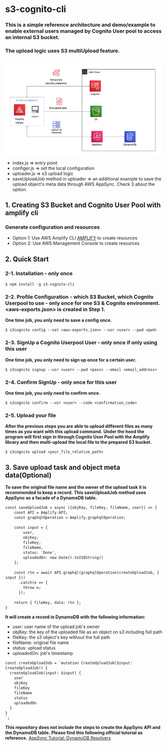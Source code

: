 # s3-cognito-cli

### This is a simple reference architecture and demo/example to enable external users managed by Cognito User pool to access an internal S3 bucket. 
### The upload logic uses S3 multiUpload feature.

![architecture](images/architecture.png "Architecture")

* index.js => entry point
* configer.js => set the local configuration
* uploader.js => s3 upload logic
* saveUploadJob method in uploader => an additional example to save the upload object's meta data through AWS AppSync. Check 3 about the option.

## 1. Creating S3 Bucket and Cognito User Pool with amplify cli
### Generate configuration and resources
* Option 1: Use AWS Amplify CLI [AMPLIFY](AMPLIFY) to create resources
* Option 2: Use AWS Management Console to create resources

## 2. Quick Start
### 2-1. Installation - only once
```
$ npm install -g s3-cognito-cli
```

### 2-2. Profile Configuration - which S3 Bucket, which Cognito Userpool to use - only once for one S3 & Cognito environment. <aws-exports.json> is created in Step 1.
**One time job, you only need to save a config once.**
```
$ s3cognito config --set <aws-exports.json> --usr <user> --pwd <pwd>
```

### 2-3. SignUp a Cognito Userpool User - only once if only using this user
**One time job, you only need to sign up once for a certain user.**
```
$ s3cognito signup --usr <user> --pwd <pass> --email <email_address>
```

### 2-4. Confirm SignUp - only once for this user
**One time job, you only need to confirm once.**
```
$ s3cognito confirm --usr <user> --code <confirmation_code>
```

### 2-5. Upload your file
**After the previous steps you are able to upload different files as many times as you want with this upload command.**
**Under the hood the program will first sign in through Cognito User Pool with the Amplify library and then multi-upload the local file to the prepared S3 bucket.**
```
$ s3cognito upload <your_file_relative_path>
```

## 3. Save upload task and object meta data(Optional)
**To save the original file name and the owner of the upload task it is recommended to keep a record.**
**This saveUploadJob method uses AppSync as a facade of a DynamoDB table.**
```
const saveUploadJob = async ({objKey, fileKey, fileName, user}) => {
	const API = Amplify.API;
	const graphqlOperation = Amplify.graphqlOperation;

	const input = {
	    user,
	    objKey,
	    fileKey,
	    fileName,
	    status: 'Done',
	    uploadedOn: new Date().toISOString()
	};

    const rtn = await API.graphql(graphqlOperation(createUploadJob, { input }))
      .catch(e => {
        throw e;
      });

  	return { fileKey, data: rtn };
}
```

**It will create a record in DynamoDB with the following information:**

* user: user name of the upload job's owner
* objKey: the key of the uploaded file as an object on s3 including full path
* fileKey: the s3 object's key without the full path
* fileName: original file name
* status: upload status
* uploadedOn: job's timestamp

```
const createUploadJob = `mutation CreateUploadJob($input: CreateUploadJob!) {
  createUploadJob(input: $input) {
    user
    objKey
    fileKey
    fileName
    status
    uploadedOn
  }
}
`;
```

**This repository does not include the steps to create the AppSync API and the DynamoDB table.**
**Please find this following official tutorial as reference.**
[AppSync Tutorial: DynamoDB Resolvers ](https://docs.aws.amazon.com/appsync/latest/devguide/tutorial-dynamodb-resolvers.html)